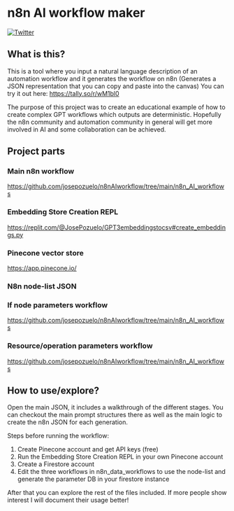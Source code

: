 # n8n AI workflow maker

[![Twitter](https://img.shields.io/twitter/url/https/twitter.com/JAPozueloM.svg?style=social&label=Follow%20%40JAPozueloM)](https://twitter.com/JAPozueloM)

## What is this?

This is a tool where you input a natural language description of an automation workflow and it generates the workflow on n8n (Generates a JSON representation that you can copy and paste into the canvas)
You can try it out here: https://tally.so/r/wM1bl0

The purpose of this project was to create an educational example of how to create complex GPT workflows which outputs are deterministic. Hopefully the n8n community and automation community in general will get more involved in AI and some collaboration can be achieved.

## Project parts

### Main n8n workflow
https://github.com/josepozuelo/n8nAIworkflow/tree/main/n8n_AI_workflows

### Embedding Store Creation REPL
https://replit.com/@JosePozuelo/GPT3embeddingstocsv#create_embeddings.py

### Pinecone vector store
https://app.pinecone.io/

### N8n node-list JSON

### If node parameters workflow
https://github.com/josepozuelo/n8nAIworkflow/tree/main/n8n_AI_workflows

### Resource/operation parameters workflow
https://github.com/josepozuelo/n8nAIworkflow/tree/main/n8n_AI_workflows

## How to use/explore?

Open the main JSON, it includes a walkthrough of the different stages. You can checkout the main prompt structures there as well as the main logic to create the n8n JSON for each generation.

Steps before running the workflow:
1. Create Pinecone account and get API keys (free)
2. Run the Embedding Store Creation REPL in your own Pinecone account
3. Create a Firestore account
4. Edit the three workflows in n8n_data_workflows to use the node-list and generate the parameter DB in your firestore instance

After that you can explore the rest of the files included. If more people show interest I will document their usage better!
